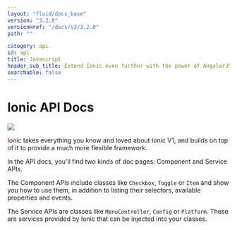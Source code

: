 ```yaml
---
layout: "fluid/docs_base"
version: "3.2.0"
versionHref: "/docs/v3/3.2.0"
path: ""

category: api
id: api
title: Javascript
header_sub_title: Extend Ionic even further with the power of AngularJS
searchable: false
---
```


# Ionic API Docs

<img class="section-header" src="/docs/v3/img/api-intro-header.png" />


Ionic takes everything you know and loved about Ionic V1, and builds on top of it to provide a much more flexible framework.

In the API docs, you'll find two kinds of doc pages: Component and Service APIs.

The Component APIs include classes like `Checkbox`, `Toggle` or `Item` and show you how to use them, in addition to listing their selectors, available properties and events.

The Service APIs are classes like `MenuController`, `Config` or `Platform`. These are services provided by Ionic that can be injected into your classes.
